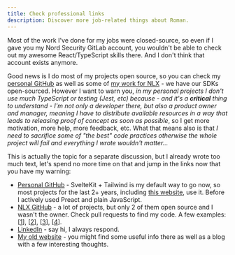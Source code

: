 ```yaml
---
title: Check professional links
description: Discover more job-related things about Roman.
---
```


Most of the work I've done for my jobs were closed-source, so even if I gave you my Nord Security GitLab account, you wouldn't be able to check out my awesome React/TypeScript skills there. And I don't think that account exists anymore.

Good news is I do most of my projects open source, so you can check my [personal GitHub](https://github.com/RomanistHere/) as well as some of [my work for NLX](https://github.com/nlxai/voice-compass-sdk/pull/33) - we have our SDKs open-sourced. However I want to warn you, _in my personal projects I don't use much TypeScript or testing (Jest, etc) because - and it's a **critical** thing to understand - I'm not only a developer there, but also a product owner and manager, meaning I have to distribute available resources in a way that leads to releasing proof of concept as soon as possible_, so I get more motivation, more help, more feedback, etc. What that means also is that _I need to sacrifice some of "the best" code practices otherwise the whole project will fail and everything I wrote wouldn't matter..._

This is actually the topic for a separate discussion, but I already wrote too much text, let's spend no more time on that and jump in the links now that you have my warning:

- [Personal GitHub](https://github.com/RomanistHere/) - SvelteKit + Tailwind is my default way to go now, so most projects for the last 2+ years, including [this website](https://github.com/RomanistHere/RomanistHere.dev), use it. Before I actively used Preact and plain JavaScript.
- [NLX GitHub](https://github.com/RomanistNLX) - a lot of projects, but only 2 of them open source and I wasn't the owner. Check pull requests to find my code. A few examples: [[1](https://github.com/nlxai/voice-compass-sdk/pull/33)], [[2](https://github.com/nlxai/voice-compass-sdk/pull/20/files)], [[3](https://github.com/nlxai/voice-compass-sdk/pull/37)], [[4](https://github.com/nlxai/chat-sdk/pull/15)].
- [LinkedIn](https://www.linkedin.com/in/romanist/) - say hi, I always respond.
- [My old website](https://romanisthere.github.io/) - you might find some useful info there as well as a blog with a few interesting thoughts.
